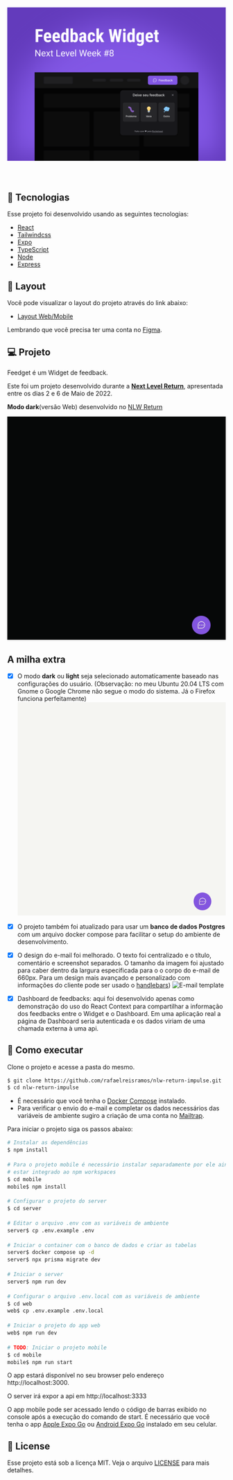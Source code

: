 <h1 align="center">
    <img alt="Feedget" src=".github/cover.svg" />
</h1>

<br>

## 🧪 Tecnologias

Esse projeto foi desenvolvido usando as seguintes tecnologias:

- [React](https://reactjs.org)
- [Tailwindcss](https://tailwindcss.com/)
- [Expo](https://expo.dev/)
- [TypeScript](https://www.typescriptlang.org/)
- [Node](https://nodejs.org/en/)
- [Express](https://expressjs.com/)

## 🔖 Layout

Você pode visualizar o layout do projeto através do link abaixo:

- [Layout Web/Mobile](https://www.figma.com/community/file/1102912516166573468/Feedback-Widget)

Lembrando que você precisa ter uma conta no [Figma](http://figma.com/).

## 💻 Projeto

Feedget é um Widget de feedback.

Este foi um projeto desenvolvido durante a **[Next Level Return](https://lp.rocketseat.com.br/nlw-return)**, apresentada entre os dias
2 e 6 de Maio de 2022.

**Modo dark**(versão Web) desenvolvido no [NLW Return](https://lp.rocketseat.com.br/nlw-return)

![Feedget modo dark](.github/dark-mode.gif)

## A milha extra

- [x] O modo **dark** ou **light** seja selecionado automaticamente baseado nas configurações do usuário. (Observação: no meu Ubuntu 20.04 LTS com Gnome o Google Chrome não segue o modo do sistema. Já o Firefox funciona perfeitamente)
      ![Feedget modo light](.github/light-mode.gif)

- [x] O projeto também foi atualizado para usar um **banco de dados Postgres** com um arquivo docker compose para facilitar o setup do ambiente de desenvolvimento.

- [x] O design do e-mail foi melhorado. O texto foi centralizado e o título, comentário e screenshot separados. O tamanho da imagem foi ajustado para caber dentro da largura especificada para o o corpo do e-mail de 660px. Para um design mais avançado e personalizado com informações do cliente pode ser usado o [handlebars](https://handlebarsjs.com/))
      ![E-mail template](.github/email-template.gif)

- [x] Dashboard de feedbacks: aqui foi desenvolvido apenas como demonstração do uso do React Context para compartilhar a informação dos feedbacks entre o Widget e o Dashboard. Em uma aplicação real a página de Dashboard seria autenticada e os dados viriam de uma chamada externa à uma api.

## 🚀 Como executar

Clone o projeto e acesse a pasta do mesmo.

```bash
$ git clone https://github.com/rafaelreisramos/nlw-return-impulse.git
$ cd nlw-return-impulse
```

- É necessário que você tenha o [Docker Compose](https://docs.docker.com/compose/install/) instalado.
- Para verificar o envio do e-mail e completar os dados necessários das variáveis de ambiente sugiro a criação de uma conta no [Mailtrap](https://mailtrap.io/).

Para iniciar o projeto siga os passos abaixo:

```bash
# Instalar as dependências
$ npm install

# Para o projeto mobile é necessário instalar separadamente por ele ainda não
# estar integrado ao npm workspaces
$ cd mobile
mobile$ npm install

# Configurar o projeto do server
$ cd server

# Editar o arquivo .env com as variáveis de ambiente
server$ cp .env.example .env

# Iniciar o container com o banco de dados e criar as tabelas
server$ docker compose up -d
server$ npx prisma migrate dev

# Iniciar o server
server$ npm run dev

# Configurar o arquivo .env.local com as variáveis de ambiente
$ cd web
web$ cp .env.example .env.local

# Iniciar o projeto do app web
web$ npm run dev

# TODO: Iniciar o projeto mobile
$ cd mobile
mobile$ npm run start
```

O app estará disponível no seu browser pelo endereço http://localhost:3000.

O server irá expor a api em http://localhost:3333

O app mobile pode ser acessado lendo o código de barras exibido no console após a execução do comando de start. É necessário que você tenha o app [Apple Expo Go](https://itunes.apple.com/app/apple-store/id982107779) ou [Android Expo Go](https://play.google.com/store/apps/details?id=host.exp.exponent&referrer=www) instalado em seu celular.

## 📝 License

Esse projeto está sob a licença MIT. Veja o arquivo [LICENSE](LICENSE.md) para mais detalhes.
